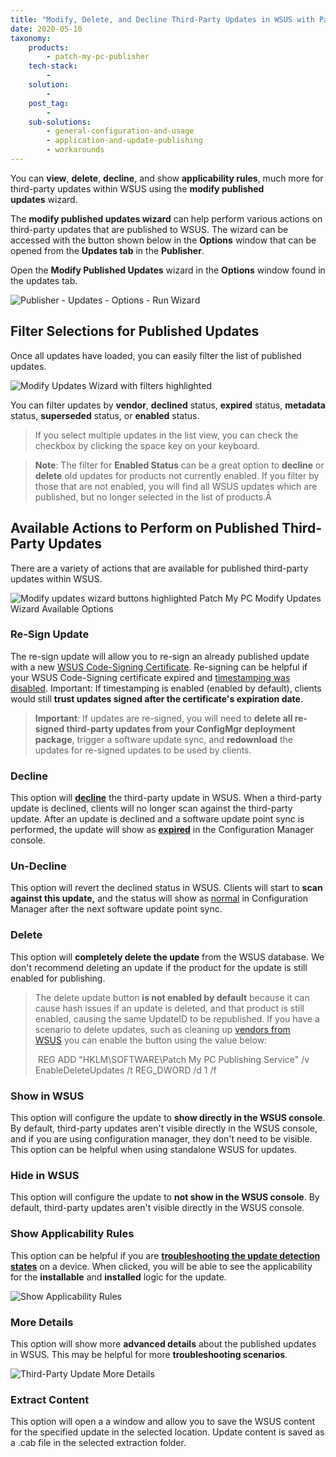 ```yaml
---
title: "Modify, Delete, and Decline Third-Party Updates in WSUS with Patch My PC"
date: 2020-05-10
taxonomy:
    products:
        - patch-my-pc-publisher
    tech-stack:
        - 
    solution:
        - 
    post_tag:
        - 
    sub-solutions:
        - general-configuration-and-usage
        - application-and-update-publishing
        - workarounds
---
```


You can **view**, **delete**, **decline**, and show **applicability rules**, much more for third-party updates within WSUS using the **modify published updates** wizard.

The **modify published updates wizard** can help perform various actions on third-party updates that are published to WSUS. The wizard can be accessed with the button shown below in the **Options** window that can be opened from the **Updates tab** in the **Publisher**.

Open the **Modify Published Updates** wizard in the **Options** window found in the updates tab.

![Publisher - Updates - Options - Run Wizard](images/ModifyPublishedUpdatesLoc.png)

## Filter Selections for Published Updates

Once all updates have loaded, you can easily filter the list of published updates.

![Modify Updates Wizard with filters highlighted](images/Modify-Updates-Filters.png)

You can filter updates by **vendor**, **declined** status, **expired** status, **metadata** status, **superseded** status, or **enabled** status.

> If you select multiple updates in the list view, you can check the checkbox by clicking the space key on your keyboard.

> **Note**: The filter for **Enabled Status** can be a great option to **decline** or **delete** old updates for products not currently enabled. If you filter by those that are not enabled, you will find all WSUS updates which are published, but no longer selected in the list of products.Â 

## Available Actions to Perform on Published Third-Party Updates

There are a variety of actions that are available for published third-party updates within WSUS.

![Modify updates wizard buttons highlighted](images/Modify-Updates-Buttons.png) Patch My PC Modify Updates Wizard Available Options

### Re-Sign Update

The re-sign update will allow you to re-sign an already published update with a new [WSUS Code-Signing Certificate](/wsus-signing-certificate-options-for-third-party-updates-in-configuration-manager). Re-signing can be helpful if your WSUS Code-Signing certificate expired and [timestamping was disabled](/how-to-disable-timestamping-for-patch-my-pc-update-publishing). Important: If timestamping is enabled (enabled by default), clients would still **trust updates signed after the certificate's expiration date**.

> **Important**: If updates are re-signed, you will need to **delete all re-signed third-party updates from your ConfigMgr deployment package**, trigger a software update sync, and **redownload** the updates for re-signed updates to be used by clients.

### Decline

This option will **[decline](https://docs.microsoft.com/en-us/windows-server/administration/windows-server-update-services/manage/updates-operations#declining-updates)** the third-party update in WSUS. When a third-party update is declined, clients will no longer scan against the third-party update. After an update is declined and a software update point sync is performed, the update will show as **[expired](https://docs.microsoft.com/en-us/mem/configmgr/sum/understand/software-updates-icons#expired-icon)** in the Configuration Manager console.

### Un-Decline

This option will revert the declined status in WSUS. Clients will start to **scan against this update,** and the status will show as [normal](https://docs.microsoft.com/en-us/mem/configmgr/sum/understand/software-updates-icons#normal-icon) in Configuration Manager after the next software update point sync.

### Delete

This option will **completely delete the update** from the WSUS database. We don't recommend deleting an update if the product for the update is still enabled for publishing.

> The delete update button **is not enabled by default** because it can cause hash issues if an update is deleted, and that product is still enabled, causing the same UpdateID to be republished. If you have a scenario to delete updates, such as cleaning up [vendors from WSUS](https://patchmypc.com/an-error-occurred-while-publishing-an-update-to-wsus-publishing-operation-failed-too-many-locally-published-categories) you can enable the button using the value below:
> 
>  REG ADD "HKLM\\SOFTWARE\\Patch My PC Publishing Service" /v EnableDeleteUpdates /t REG\_DWORD /d 1 /f

### Show in WSUS

This option will configure the update to **show directly in the WSUS console**. By default, third-party updates aren't visible directly in the WSUS console, and if you are using configuration manager, they don't need to be visible. This option can be helpful when using standalone WSUS for updates.

### Hide in WSUS

This option will configure the update to **not show in the WSUS console**. By default, third-party updates aren't visible directly in the WSUS console.

### Show Applicability Rules

This option can be helpful if you are **[troubleshooting the update detection states](/how-to-view-applicability-rules-and-troubleshoot-detection-states-for-third-party-updates)** on a device. When clicked, you will be able to see the applicability for the **installable** and **installed** logic for the update.

![Show Applicability Rules](images/applicability-rules-third-party-update.png)

### More Details

This option will show more **advanced details** about the published updates in WSUS. This may be helpful for more **troubleshooting scenarios**.

![Third-Party Update More Details](images/more-details-of-third-party-update-in-wsus.png)

### Extract Content

This option will open a a window and allow you to save the WSUS content for the specified update in the selected location. Update content is saved as a .cab file in the selected extraction folder.
